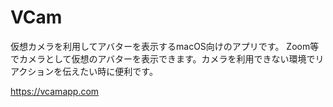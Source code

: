 # VCam

仮想カメラを利用してアバターを表示するmacOS向けのアプリです。
Zoom等でカメラとして仮想のアバターを表示できます。カメラを利用できない環境でリアクションを伝えたい時に便利です。

https://vcamapp.com
